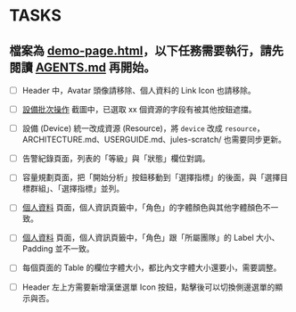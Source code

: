 # TASKS

## 檔案為 [demo-page.html](demo-page.html)，以下任務需要執行，請先閱讀 [AGENTS.md](AGENTS.md) 再開始。

- [ ] Header 中，Avatar 頭像請移除、個人資料的 Link Icon 也請移除。

- [ ] [設備批次操作](jules-scratch/gif_frames/frame_003_04_devices_batch_selection.png) 截圖中，已選取 xx 個資源的字段有被其他按鈕遮擋。

- [ ] 設備 (Device) 統一改成資源 (Resource)，將 `device` 改成 `resource`，ARCHITECTURE.md、USERGUIDE.md、jules-scratch/ 也需要同步更新。

- [ ] 告警紀錄頁面，列表的「等級」與「狀態」欄位對調。

- [ ] 容量規劃頁面，把「開始分析」按鈕移動到「選擇指標」的後面，與「選擇目標群組」、「選擇指標」並列。

- [ ] [個人資料](jules-scratch/screenshot_pages/profile.png) 頁面，個人資訊頁籤中，「角色」的字體顏色與其他字體顏色不一致。

- [ ] [個人資料](jules-scratch/screenshot_pages/profile.png) 頁面，個人資訊頁籤中，「角色」跟「所屬團隊」的 Label 大小、Padding 並不一致。

- [ ] 每個頁面的 Table 的欄位字體大小，都比內文字體大小還要小，需要調整。

- [ ] Header 左上方需要新增漢堡選單 Icon 按鈕，點擊後可以切換側邊選單的顯示與否。